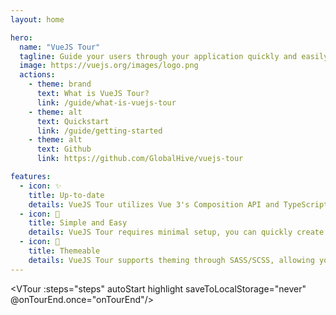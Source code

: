 ```yaml
---
layout: home

hero:
  name: "VueJS Tour"
  tagline: Guide your users through your application quickly and easily.
  image: https://vuejs.org/images/logo.png
  actions:
    - theme: brand
      text: What is VueJS Tour?
      link: /guide/what-is-vuejs-tour
    - theme: alt
      text: Quickstart
      link: /guide/getting-started
    - theme: alt
      text: Github
      link: https://github.com/GlobalHive/vuejs-tour

features:
  - icon: ✨
    title: Up-to-date
    details: VueJS Tour utilizes Vue 3's Composition API and TypeScript. This ensures a more reliable, maintainable, and type-safe codebase.
  - icon: 💪
    title: Simple and Easy
    details: VueJS Tour requires minimal setup, you can quickly create engaging and informative tours that enhance user experience.
  - icon: 🎨
    title: Themeable
    details: VueJS Tour supports theming through SASS/SCSS, allowing you to customize the appearance of your tours.
---
```



<script setup>
import VTour from '../src/components/VTour.vue';
import "../src/style/style.scss";


const steps = [{
    target: '.image-src',
    content: 'Welcome to the VueJS Tour documentation!',
    placement: 'left'
    },{
    target: '.image-src',
    content: '<div style="text-align: end">Maybe right is better?</div>'
    },{
    target: '.VPFooter > .container > .copyright > a',
    content: 'Made with ❤️ by <a href="https://github.com/GlobalHive/vuejs-tour">Global Hive</a>',
    placement: 'top'
    },{
    target: 'a[href="/vuejs-tour/reference/coming-soon.html"]',
    content: '<center style="padding: 12px">Looking for the Reference?</center>',
    placement: 'bottom'
    },{
    target: 'p.tagline',
    content: 'With full <b>HTML</b> <u>support</u>!<br><img style="margin-top: 8px" src="https://media1.tenor.com/m/AET3FD31-rgAAAAC/slow-clap-cheers.gif"/>',
    placement: 'left'
    },{
    target: '.brand',
    content: "Let's get started! 🚀",
    placement: 'bottom'
    }];

const onTourEnd = () => {
    window.location.href = '/vuejs-tour/guide/what-is-vuejs-tour.html';
}
</script>

<VTour :steps="steps" autoStart highlight saveToLocalStorage="never" @onTourEnd.once="onTourEnd"/>